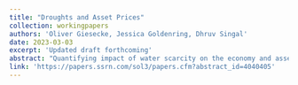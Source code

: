```yaml
---
title: "Droughts and Asset Prices"
collection: workingpapers
authors: 'Oliver Giesecke, Jessica Goldenring, Dhruv Singal'
date: 2023-03-03
excerpt: 'Updated draft forthcoming'
abstract: "Quantifying impact of water scarcity on the economy and asset prices is challenging. We use a Ricardian approach to assess the impact of droughts in California on market valuations of farmland. Two factors aid our analysis---California's semi-arid conditions and quasi-exogenous shocks to groundwater and surface water availability. We combine novel geospatial data on water access, real estate transactions from Zillow, administrative boundaries and remote sensing imagery on crops and other characteristics. Our findings highlight the role of beliefs about climate risk in shaping the market equilibrium. We then extrapolate the differential impact of water scarcity on land prices to evaluate expected future cash flows."
link: 'https://papers.ssrn.com/sol3/papers.cfm?abstract_id=4040405'
---
```

